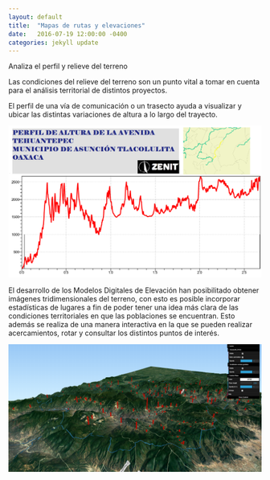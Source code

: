 ```yaml
---
layout: default
title:  "Mapas de rutas y elevaciones"
date:   2016-07-19 12:00:00 -0400
categories: jekyll update
---
```

Analiza el perfil y relieve del terreno

Las condiciones del relieve del terreno son un punto vital a tomar en cuenta para el análisis territorial de distintos proyectos.

El perfil de una vía de comunicación o un trasecto ayuda a visualizar y ubicar las distintas variaciones de altura a lo largo del trayecto.

<img src="/images/post/mexico/PERFIL DE ALTURA.png" width="900">

El desarrollo de los Modelos Digitales de Elevación han posibilitado obtener imágenes tridimensionales del terreno, con esto es posible incorporar estadísticas de lugares a fin de poder tener una idea más clara de las condiciones territoriales en que las poblaciones se encuentran. Esto además se realiza de una manera interactiva en la que se pueden realizar acercamientos, rotar y consultar los distintos puntos de interés. 

<img src="/images/post/oaxaca/Mapa 3D.png" width="900">





